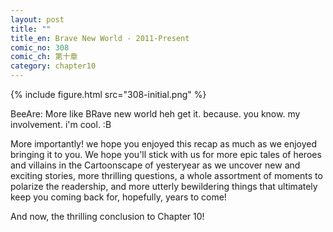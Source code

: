 ```yaml
---
layout: post
title: ""
title_en: Brave New World - 2011-Present
comic_no: 308
comic_ch: 第十章
category: chapter10
---
```

{% include figure.html src="308-initial.png" %}

BeeAre: More like BRave new world heh get it. because. you know. my involvement. i'm cool. :B

More importantly! we hope you enjoyed this recap as much as we enjoyed bringing it to you. We hope you'll stick with us for more epic tales of heroes and villains in the Cartoonscape of yesteryear as we uncover new and exciting stories, more thrilling questions, a whole assortment of moments to polarize the readership, and more utterly bewildering things that ultimately keep you coming back for, hopefully, years to come! 

And now, the thrilling conclusion to Chapter 10!
